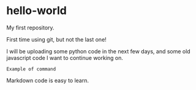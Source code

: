 # hello-world
My first repository.

First time using git, but not the last one!

I will be uploading some python code in the next few days, and some old javascript code I want to continue working on.

    Example of command
  
Markdown code is easy to learn.
